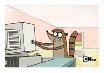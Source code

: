 <img src="https://raw.githubusercontent.com/Sirraff/Sirraff/refs/heads/main/giphy.webp" alt="me" width="300" height="200"/>

